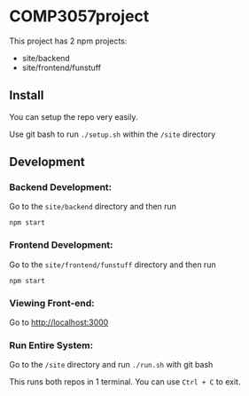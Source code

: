 # COMP3057project

This project has 2 npm projects:
- site/backend
- site/frontend/funstuff

## Install
You can setup the repo very easily.

Use git bash to run `./setup.sh` within the `/site` directory

## Development
### Backend Development:
Go to the `site/backend` directory and then run

`npm start`

### Frontend Development:
Go to the `site/frontend/funstuff` directory and then run

`npm start`

### Viewing Front-end:
Go to [http://localhost:3000](http://localhost:3000)

### **Run Entire System:**
Go to the `/site` directory and run `./run.sh` with git bash

This runs both repos in 1 terminal. You can use `Ctrl + C` to exit.